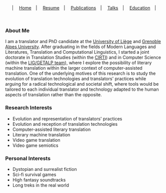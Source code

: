 <center>
  &vert;&emsp;
  <a href="index.html">Home</a>&emsp;&vert;&emsp;
  <a href="resume.html">Resume</a>&emsp;&vert;&emsp;
  <a href="publications.html">Publications</a>&emsp;&vert;&emsp;
  <a href="talks.html">Talks</a>&emsp;&vert;&emsp;
  <a href="education.html">Education</a>&emsp;&vert;
</center>

&nbsp;

### About Me

I am a translator and PhD candidate at the <a href="https://www.uliege.be/" target="_blank">University of Liège</a> and <a href="https://www.univ-grenoble-alpes.fr/" target="_blank">Grenoble Alpes University</a>. After graduating in the fields of Modern Languages and Literatures, Translation and Computational Linguistics, I started a joint doctorate in Translation Studies (within the <a href="https://www.cirti.uliege.be/" target="_blank">CIRTI</a>) and in Computer Science (within the <a href="https://lig-getalp.imag.fr/" target="_blank">LIG/GETALP team</a>), where I explore the possibility of literary machine translation within the larger context of computer-assisted translation. One of the underlying motives of this research is to study the evolution of translation technologies and translators' practices while arguing for a radical technological and societal shift, where tools would be tailored to each individual translator and technology adapted to the human aspects of translation rather than the opposite.

### Research Interests

* Evolution and representation of translators' practices
* Evolution and reception of translation technologies
* Computer-assisted literary translation
* Literary machine translation
* Video game translation
* Video game semiotics

### Personal Interests
* Dystopian and surrealist fiction
* Sci-fi survival games
* High fantasy soundtracks
* Long treks in the real world
